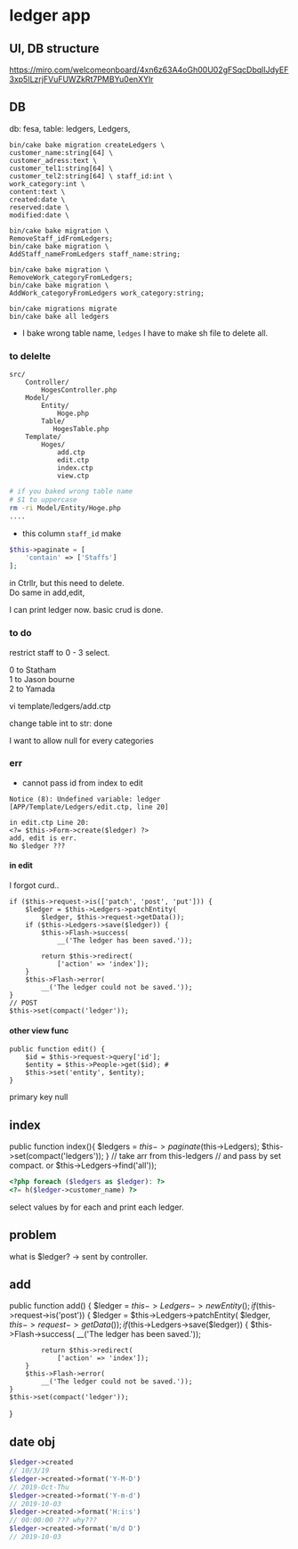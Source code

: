 # ledger app

## UI, DB structure
https://miro.com/welcomeonboard/4xn6z63A4oGh00U02gFSqcDbqlIJdyEF3xp5ILzrjFVuFUWZkRt7PMBYu0enXYlr

## DB
db: fesa, table: ledgers, Ledgers,
```cakephp
bin/cake bake migration createLedgers \
customer_name:string[64] \
customer_adress:text \
customer_tel1:string[64] \
customer_tel2:string[64] \ staff_id:int \
work_category:int \
content:text \
created:date \
reserved:date \
modified:date \
```
```cakephp
bin/cake bake migration \
RemoveStaff_idFromLedgers;
bin/cake bake migration \
AddStaff_nameFromLedgers staff_name:string;

bin/cake bake migration \
RemoveWork_categoryFromLedgers;
bin/cake bake migration \
AddWork_categoryFromLedgers work_category:string;
```

```cakephp
bin/cake migrations migrate 
bin/cake bake all ledgers
```
* I bake wrong table name, `ledges`
I have to make sh file to delete all.
### to delelte
```
src/
    Controller/
        HogesController.php
    Model/
        Entity/
            Hoge.php
        Table/
           HogesTable.php
    Template/
        Hoges/
            add.ctp
            edit.ctp
            index.ctp
            view.ctp

```
```sh
# if you baked wrong table name
# $1 to uppercase
rm -ri Model/Entity/Hoge.php
....
```
* this column `staff_id` make
```php
$this->paginate = [
    'contain' => ['Staffs']
];
```
in Ctrllr, but this need to delete.  
Do same in add,edit,

I can print ledger now.
basic crud is done.


### to do
restrict staff to 0 - 3 select.

0 to Statham  
1 to Jason bourne  
2 to Yamada  

vi template/ledgers/add.ctp

change table int to str: done

I want to allow null for every categories

### err
* cannot pass id from index to edit
```
Notice (8): Undefined variable: ledger 
[APP/Template/Ledgers/edit.ctp, line 20]

in edit.ctp Line 20:
<?= $this->Form->create($ledger) ?>
add, edit is err.
No $ledger ???
```
#### in edit
I forgot curd..
```
if ($this->request->is(['patch', 'post', 'put'])) {
    $ledger = $this->Ledgers->patchEntity(
        $ledger, $this->request->getData());
    if ($this->Ledgers->save($ledger)) {
        $this->Flash->success(
            __('The ledger has been saved.'));

        return $this->redirect(
            ['action' => 'index']);
    }
    $this->Flash->error(
        __('The ledger could not be saved.'));
}
// POST
$this->set(compact('ledger'));
```

#### other view func
```
public function edit() {
    $id = $this->request->query['id'];
    $entity = $this->People->get($id); #
    $this->set('entity', $entity);
}
```
primary key null


## index
public function index(){
    $ledgers = $this->paginate($this->Ledgers);
    $this->set(compact('ledgers'));
}
// take arr from this-ledgers 
// and pass by set compact.
or 
$this->Ledgers->find('all'));
```php
<?php foreach ($ledgers as $ledger): ?>
<?= h($ledger->customer_name) ?>
```
select values by for each
and print each ledger.
## problem 
what is $ledger?
-> sent by controller.

## add
public function add() {
    $ledger = $this->Ledgers->newEntity();
    if ($this->request->is('post')) {
        $ledger = $this->Ledgers->patchEntity(
            $ledger, $this->request->getData());
        if ($this->Ledgers->save($ledger)) {
            $this->Flash->success(
                __('The ledger has been saved.'));

            return $this->redirect(
                ['action' => 'index']);
        }
        $this->Flash->error(
            __('The ledger could not be saved.'));
    }
    $this->set(compact('ledger'));
}

## date obj
```php
$ledger->created
// 10/3/19
$ledger->created->format('Y-M-D')
// 2019-Oct-Thu
$ledger->created->format('Y-m-d')
// 2019-10-03
$ledger->created->format('H:i:s')
// 00:00:00 ??? why???
$ledger->created->format('m/d D')
// 2019-10-03
```
